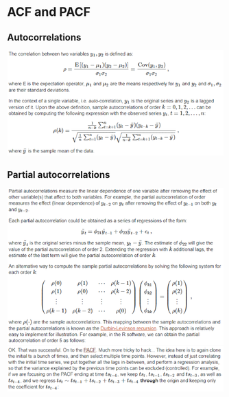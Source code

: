 # ACF and PACF
## Autocorrelations

<p align="center">
    <img src="./images/1.png">
</p>

## Partial autocorrelations

<p align="center">
    <img src="./images/2.png">
    <img src="./images/3.png">
</p>